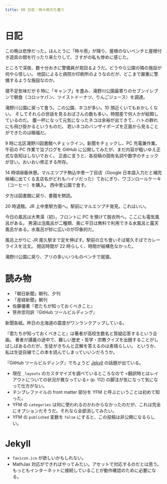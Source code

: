 ```yaml
---
title: 99 日目：時々雨のち曇り
---
```


# 日記

この晩は悲惨だった。ほんとうに「時々雨」が降り、屋根のないベンチと屋根付き遊具の間を行ったり来たりして、さすがの私も惨めに感じた。

ところで深夜、数十分おきに警備員が見回るようだ。どうやら公園の隣の施設が何やら怪しい。
地図によると病院か印刷所のようなのだが、どこまで厳重に警備するような施設なのか。

寝不足気味だが 6 時に「キャンプ」を畳み、滝野川公園最寄りのセブンイレブンで朝食（コロッケパン、ツイストドーナツ、りんごジュース）を調達。

滝野川公園に戻って食う。この公園、ネコが多い。10 頭近くいてもおかしくない。
そしてそれらの世話を見るおばさんの数も多い。時間差で何人かが給餌しているのだ。
腹一杯になって元気になったネコは余裕が出てきて、ハトの群れにも飛び掛かるというものだ。
若いネコのバンザイポーズを正面から見ることができたのは眼福だ。

9 時に北区滝野川図書館へチェックイン。新聞をチェックし、PC 充電兼作業。
午前の PC 作業で当ブログを GitHub に公開してみたが、まだ内容が粗いゆえ正式な告知はしないでおく。
正直に言うと、各投稿の固有名詞や数字のチェックが甘い。おいおい修正する所存。

14 時頃昼飯休憩。マルエツプチ駒込中里一丁目店（Google 日本語入力だと補完候補に出てくる支店名がどれもハイソだった）ておにぎり、ワゴンロールケーキ（コーヒー）を購入。
西中里公園で食す。

夕方は図書館に戻り、書籍を黙読。

20 時退館。JR 上中里駅方面へ。駅前にマルエツプチ発見。これはいい。

今日の風呂は大黒湯（初）。フロントに PC を預けて脱衣所へ。ここにも電気風呂がある。
男湯は泡風呂が二種類、奥に平日は無料で利用できる水風呂と露天風呂がある。水風呂が妙に広いのが印象的だ。

風呂上がりに JR 尾久駅まで足を伸ばす。駅前の立ち食いそば尾久そばでカレーライスを注文。
閉店時間が 22 時らしく、時間が結構危なかった。

滝野川公園に戻り、アリの多いいつものベンチで就寝。

# 読み物

* 「朝日新聞」朝刊、夕刊
* 「産経新聞」朝刊
* 佐藤優著『君たちが知っておくべきこと』
* 笹井崇司訳『GitHub ツールビルディング』

新聞各紙。昨日の北海道の震度がワンランクアップしている。

『君たちが知っておくべきこと』は著者が高校生数名と質疑応答するという企画。
著者が講義の途中で、難しい歴史・哲学・宗教クイズを出題することがしばしばあるのだが、生徒がきちんと正解を答えるのは素晴らしい。
というか、私は生徒目線でこの本を読んでしまっていいンだろうか。

『GitHub ツールビルディング』でちょうど [Jekyll](https://github.com/jekyll/jekyll) の話題が出ている。
* 現在 `_layouts` のカスタマイズを調べているところなので
  <翻訳時とはレイアウトについての状況が異なっている> (p. 112) の脚注が気になって気になって仕方がない。
* テンプレファイルの front matter 部分を YFM と呼ぶということは初めて知った。
* YFM の `categories` は何に使われるのかわからなかったのだが、これは完全にオプションだそうだ。それなら全部消してみたい。
* YFM の `published` 変数を `false` にすると、この投稿は非公開になるらしい。

# Jekyll

* `favicon.ico` が欲しいかもしれない。
* MathJax 対応ができればやってみたい。アセットで対応するのだとは思う。
  もっともインターネットに接続していることが動作確認のために必要になる。
